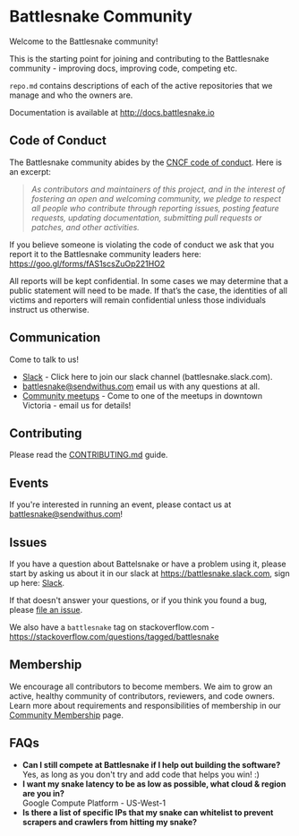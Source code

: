 # Battlesnake Community

Welcome to the Battlesnake community!

This is the starting point for joining and contributing to the Battlesnake community - improving docs, improving code, competing etc.

`repo.md` contains descriptions of each of the active repositories that we manage and who the owners are.

Documentation is available at http://docs.battlesnake.io

## Code of Conduct

The Battlesnake community abides by the [CNCF code of conduct].  Here is an excerpt:

> _As contributors and maintainers of this project, and in the interest
> of fostering an open and welcoming community, we pledge to respect
> all people who contribute through reporting issues, posting feature
> requests, updating documentation, submitting pull requests or patches,
> and other activities._

If you believe someone is violating the code of conduct we ask that you report it to the Battlesnake community leaders here: 
https://goo.gl/forms/fAS1scsZuOp221HO2

All reports will be kept confidential. In some cases we may determine that a public statement will need to be made. If that’s the case, the identities of all victims and reporters will remain confidential unless those individuals instruct us otherwise.


## Communication 

Come to talk to us!  

* [Slack] - Click here to join our slack channel (battlesnake.slack.com).
* <battlesnake@sendwithus.com> email us with any questions at all.
* [Community meetups](meetups.md) - Come to one of the meetups in downtown Victoria - email us for details!


## Contributing

Please read the [CONTRIBUTING.md](CONTRIBUTING.md) guide.

## Events

If you're interested in running an event, please contact us at battlesnake@sendwithus.com!

## Issues

If you have a question about Battelsnake or have a problem using it,
please start by asking us about it in our slack at <https://battlesnake.slack.com>, sign up here: [Slack].

If that doesn't answer your questions, or if you think you found a bug,
please [file an issue].

We also have a `battlesnake` tag on stackoverflow.com - https://stackoverflow.com/questions/tagged/battlesnake

## Membership

We encourage all contributors to become members. We aim to grow an active, healthy community of contributors, reviewers, and code owners. Learn more about requirements and responsibilities of membership in our [Community Membership] page.

## FAQs

- **Can I still compete at Battlesnake if I help out building the software?**  
  Yes, as long as you don't try and add code that helps you win! :)
- **I want my snake latency to be as low as possible, what cloud & region are you in?**  
  Google Compute Platform - US-West-1
- **Is there a list of specific IPs that my snake can whitelist to prevent scrapers and crawlers from hitting my snake?**
  

[Blog]: http://blog.battlesnake.io
[CNCF code of conduct]: https://github.com/cncf/foundation/blob/master/code-of-conduct.md
[communication]: /communication.md
[file an issue]: https://github.com/battlesnakeio/roadmap/issues/new
[Slack]: https://join.slack.com/t/battlesnake/shared_invite/enQtMzQ1MjIyNDAzNzgxLTJkYTQyZGM5NTYyMjI3MGZkN2U4ZTEyMGFhYjM2MzQ3NzEyOTM1N2ZhZjgwMGFlZDM0YWNiZmRhMmVkMDZkOGE
[troubleshooting guide]: http://battlesnake.io/docs/troubleshooting
[Twitter]: https://twitter.com/battlesnakeio
[Community Membership]:/community-membership.md

